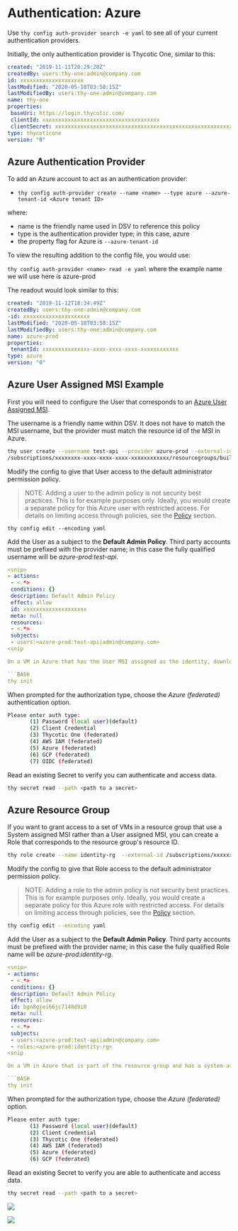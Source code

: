 ﻿[title]: # (Authentication: Azure)
[tags]: # (DevOps Secrets Vault,DSV,)
[priority]: # (5400)

# Authentication: Azure 


Use `thy config auth-provider search -e yaml` to see all of your current authentication providers.

Initially, the only authentication provider is Thycotic One, similar to this:

```yaml
created: "2019-11-11T20:29:20Z"
createdBy: users:thy-one:admin@company.com
id: xxxxxxxxxxxxxxxxxxxx
lastModified: "2020-05-18T03:58:15Z"
lastModifiedBy: users:thy-one:admin@company.com
name: thy-one
properties:
 baseUri: https://login.thycotic.com/
 clientId: xxxxxxxxxxxxxxxxxxxxxxxxxxxxxxxxxxxxx
 clientSecret: xxxxxxxxxxxxxxxxxxxxxxxxxxxxxxxxxxxxxxxxxxxxxxxxxxxxxxxxxxxx
type: thycoticone
version: "0"
```

## Azure Authentication Provider

To add an Azure account to act as an authentication provider:

* `thy config auth-provider create --name <name> --type azure --azure-tenant-id <Azure tenant ID>`

where:

* name is the friendly name used in DSV to reference this policy
* type is the authentication provider type; in this case, azure
* the property flag for Azure is `--azure-tenant-id`

To view the resulting addition to the config file, you would use:

`thy config auth-provider <name> read -e yaml` where the example name we will use here is azure-prod

The readout would look similar to this:

```yaml
created: "2019-11-12T18:34:49Z"
createdBy: users:thy-one:admin@company.com
-id: xxxxxxxxxxxxxxxxxxxxx
lastModified: "2020-05-18T03:58:15Z"
lastModifiedBy: users:thy-one:admin@company.com
name: azure-prod
properties:
 tenantId: xxxxxxxxxxxxxxx-xxxx-xxxx-xxxx-xxxxxxxxxxxx
type: azure
version: "0"
```

## Azure User Assigned MSI Example

First you will need to configure the User that corresponds to an [Azure User Assigned MSI](https://docs.microsoft.com/en-us/azure/active-directory/managed-identities-azure-resources/overview).

The username is a friendly name within DSV. It does not have to match the MSI username, but the provider must match the resource id of the MSI in Azure.

```BASH
thy user create --username test-api --provider azure-prod --external-id
/subscriptions/xxxxxxxx-xxxx-xxxx-xxxx-xxxxxxxxxxxx/resourcegroups/build/providers/Microsoft.ManagedIdentity/userAssignedIdentities/test-api
```

Modify the config to give that User access to the default administrator permission policy. 

> NOTE: Adding a user to the admin policy is not security best practices.  This is for example purposes only.  Ideally,  you would create a separate policy for this Azure user with restricted access.   For details on limiting access through policies, see the [Policy](../product/cli-ref/policy.md) section.

`thy config edit --encoding yaml`

Add the User as a subject to the **Default Admin Policy**. Third party accounts must be prefixed with the provider name; in this case the fully qualified username will be *azure-prod:test-api*.

```yaml
<snip>
- actions:
 - <.*>
 conditions: {}
 description: Default Admin Policy
 effect: allow
 id: xxxxxxxxxxxxxxxxxxxx
 meta: null
 resources:
 - <.*>
 subjects:
 - users:<azure-prod:test-api|admin@company.com>
<snip

On a VM in Azure that has the User MSI assigned as the identity, download the DVS CLI executable appropriate to the OS of the VM and initialize the CLI.

```BASH
thy init
```

When prompted for the authorization type, choose the *Azure (federated)* authentication option.

```BASH
Please enter auth type:
       (1) Password (local user)(default)
       (2) Client Credential
       (3) Thycotic One (federated)
       (4) AWS IAM (federated)
       (5) Azure (federated)
       (6) GCP (federated)
       (7) OIDC (federated)
```

Read an existing Secret to verify you can authenticate and access data.

```BASH
thy secret read --path <path to a secret>
```

## Azure Resource Group

If you want to grant access to a set of VMs in a resource group that use a System assigned MSI rather than a User assigned MSI, you can create a Role that corresponds to the resource group's resource ID.

```BASH
thy role create --name identity-rg  --external-id /subscriptions/xxxxxxxx-xxxx-xxxx-xxxx-xxxxxxxxxxxx/resourceGroups/build --provider azure-prod
```

Modify the config to give that Role access to the default administrator permission policy. 

> NOTE: Adding a role to the admin policy is not security best practices.  This is for example purposes only.  Ideally,  you would create a separate policy for this Azure role with restricted access.   For details on limiting access through policies, see the [Policy](../product/cli-ref/policy.md) section.

```BASH
thy config edit --encoding yaml
```

Add the User as a subject to the **Default Admin Policy**. Third party accounts must be prefixed with the provider name; in this case the fully qualified Role name will be *azure-prod:identity-rg*.

```yaml
<snip>
- actions:
 - <.*>
 conditions: {}
 description: Default Admin Policy
 effect: allow
 id: bgn8gjei66jc7148d9i0
 meta: null
 resources:
 - <.*>
 subjects:
 - users:<azure-prod:test-api|admin@company.com>
 - roles:<azure-prod:identity-rg>
<snip

On a VM in Azure that is part of the resource group and has a system-assigned MSI, download the DVS CLI executable appropriate to the OS of the VM and initialize the CLI.

```BASH
thy init
```

When prompted for the authorization type, choose the *Azure (federated)* option.

```BASH
Please enter auth type:
       (1) Password (local user)(default)
       (2) Client Credential
       (3) Thycotic One (federated)
       (4) AWS IAM (federated)
       (5) Azure (federated)
       (6) GCP (federated)
```

Read an existing Secret to verify you are able to authenticate and access data.

```BASH
thy secret read --path <path to a secret>
```

![](./images/spacer.png)

![](./images/spacer.png)



